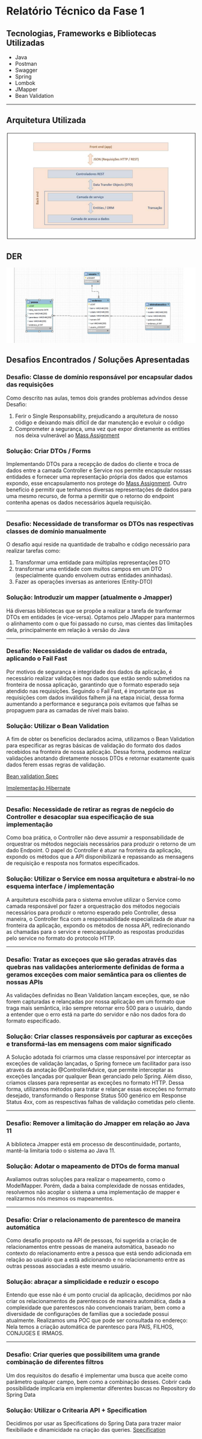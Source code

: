 # Relatório Técnico da Fase 1

## Tecnologias, Frameworks e Bibliotecas Utilizadas 
- Java
- Postman
- Swagger
- Spring
- Lombok 
- JMapper
- Bean Validation

---

## Arquitetura Utilizada 
![](2023-06-16-20-10-00.png)

## DER 
![](modeloDER.jpeg)

## Desafios Encontrados / Soluções Apresentadas
### Desafio: Classe de domínio responsável por encapsular dados das requisições 
Como descrito nas aulas, temos dois grandes problemas advindos desse Desafio: 
1. Ferir o Single Responsability, prejudicando a arquitetura de nosso código e deixando mais difícil de dar manutenção e evoluir o código
2. Comprometer a segurança, uma vez que expor diretamente as entities nos deixa vulnerável ao [Mass Assignment](https://cheatsheetseries.owasp.org/cheatsheets/Mass_Assignment_Cheat_Sheet.html)

### Solução: Criar DTOs / Forms
Implementando DTOs para a recepção de dados do cliente e troca de dados entre a camada Controller e Service nos permite encapsular nossas entidades e fornecer uma representação própria dos dados que estamos expondo, esse encapsulamento nos protege do  [Mass Assignment](https://cheatsheetseries.owasp.org/cheatsheets/Mass_Assignment_Cheat_Sheet.html).
Outro benefício é permitir que tenhamos diversas representações de dados para uma mesmo recurso, de forma a permitir que o retorno do endpoint contenha apenas os dados necessários àquela requisição.



---
### Desafio: Necessidade de transformar os DTOs nas respectivas classes de domínio manualmente  
O desafio aqui reside na quantidade de trabalho e código necessário para realizar tarefas como: 
1. Transformar uma entidade para múltiplas representações DTO
2.  transformar uma entidade com muitos campos em um DTO (especialmente quando envolvem outras entidades aninhadas).  
3.  Fazer as operações inversas as anteriores (Entity-DTO)
### Solução: Introduzir um mapper (atualmente o Jmapper)
Há diversas bibliotecas que se propõe a realizar a tarefa de tranformar DTOs em entidades (e vice-versa). Optamos pelo JMapper para mantermos o alinhamento com o que foi passado no curso, mas cientes das limitações dela, principalmente em relação à versão do Java 

---
### Desafio: Necessidade de validar os dados de entrada, aplicando o Fail Fast 
Por motivos de segurança e integridade dos dados da aplicação, é necessário realizar validações nos dados que estão sendo submetidos na fronteira de nossa aplicação, garantindo que o formato esperado seja atendido nas requisições. Seguindo o Fail Fast, é importante que as requisições com dados inválidos falhem já na etapa inicial, dessa forma aumentando a performance e segurança pois evitamos que falhas se propaguem para as camadas de nível mais baixo. 
### Solução: Utilizar o Bean Validation
A fim de obter os benefícios declarados acima, utilizamos o Bean Validation para especificar as regras básicas de validação do formato dos dados recebidos na fronteira de nossa aplicação. Dessa forma, podemos realizar validações anotando diretamente nossos DTOs e retornar exatamente quais dados ferem essas regras de validação. 

[Bean validation Spec](https://beanvalidation.org/2.0-jsr380/)

[Implementação Hibernate](https://hibernate.org/validator/)


---
### Desafio: Necessidade de retirar as regras de negócio do Controller e desacoplar sua especificação de sua implementação 
Como boa prática, o Controller não deve assumir a responsabilidade de orquestrar os métodos negociais necessários para produzir o retorno de um dado Endpoint. 
O papel do Controller é atuar na fronteira da aplicação, expondo os métodos que a API disponibilizará e repassando as mensagens de requisição e resposta nos formatos especificados. 

### Solução: Utilizar o Service em nossa arquitetura e abstraí-lo no esquema interface / implementação 
A arquitetura escolhida para o sistema envolve utilizar o Service como camada responsável por fazer a orquestração dos métodos negociais necessários para produzir o retorno esperado pelo Controller, dessa maneira, o Controller fica com a responsabilidade especializada de atuar na fronteira da aplicação, expondo os métodos de nossa API, redirecionando as chamadas para o service e reencapsulando as respostas produzidas pelo service no formato do protocolo HTTP.

---
### Desafio: Tratar as exceçoes que são geradas através das quebras nas validações anteriormente definidas de forma a geramos exceções com maior semântica para os clientes de nossas APIs
As validações definidas no Bean Validation lançam exceções, que, se não forem capturadas e relançadas por nossa aplicação em um formato que traga mais semântica, irão sempre retornar erro 500 para o usuário, dando a entender que o erro está na parte do servidor e não nos dados fora do formato especificado.
### Solução: Criar classes responsáveis por capturar as exceções e transformá-las em mensagens com maior significado
A Solução adotada foi criarmos uma classe responsável por interceptar as exceções de validação lançadas, o Spring fornece um facilitador para isso através da anotação @ControllerAdvice, que permite interceptar as exceções lançadas por qualquer Bean geranciado pelo Spring.
Além disso, criamos classes para representar as exceções no formato HTTP.
Dessa forma, utilizamos métodos para tratar e relançar essas exceções no formato desejado, transformando o Response Status 500 genérico em Response Status 4xx, com as respesctivas falhas de validação cometidas pelo cliente.

---
### Desafio: Remover a limitação do Jmapper em relação ao Java 11 
A biblioteca Jmapper está em processo de descontinuidade, portanto, mantê-la limitaria todo o sistema ao Java 11. 

### Solução: Adotar o mapeamento de DTOs de forma manual 
Avaliamos outras soluções para realizar o mapeamento, como o ModelMapper. Porém, dada a baixa complexidade de nossas entidades, resolvemos não acoplar o sistema a uma implementação de mapper e realizarmos nós mesmos os mapeamentos. 

---
### Desafio: Criar o relacionamento de parentesco de maneira automática
Como desafio proposto na API de pessoas, foi sugerida a criação de relacionamentos entre pessoas de maneira automática, baseado no contexto do relacionamento entre a pessoa que está sendo adicionada em relação ao usuário que a está adicionando e no relacionamento entre as outras pessoas associadas a este mesmo usuário.

### Solução: abraçar a simplicidade e reduzir o escopo 
Entendo que esse não é um ponto crucial da aplicação, decidimos por não criar os relacionamentos de parentescos de maneira automática, dada a complexidade que parentescos não convencionais trariam, bem como a diversidade de configurações de famílias que a sociedade possui atualmente. Realizamos uma POC que pode ser consultada no endereço: Nela temos a criação automática de parentesco para PAIS, FILHOS, CONJUGES E IRMAOS. 

---

### Desafio: Criar queries que possibilitem uma grande combinação de diferentes filtros 
Um dos requisitos do desafio é implementar uma busca que aceite como parâmetro qualquer campo, bem como a combinação desses. Cobrir cada possibilidade implicaria em implementar diferentes buscas no Repository do Spring Data 

### Solução: Utilizar o Critearia API + Specification 
Decidimos por usar as Specifications do Spring Data para trazer maior flexibiliade e dinamicidade na criação das queries. 
[Specification](https://reflectoring.io/spring-data-specifications/)